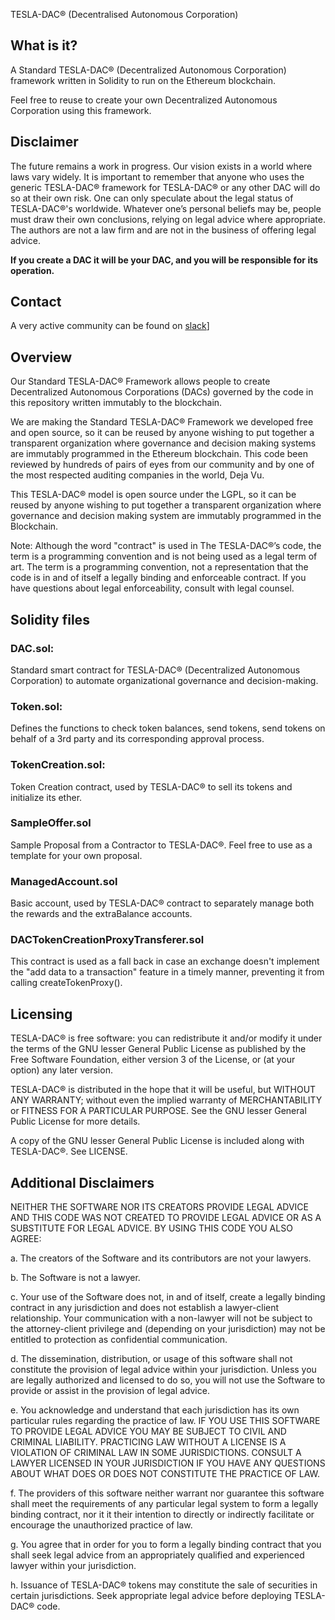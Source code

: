 TESLA-DAC® (Decentralised Autonomous Corporation)

## What is it?
A Standard TESLA-DAC® (Decentralized Autonomous Corporation) framework written in Solidity to run on the Ethereum blockchain. 

Feel free to reuse to create your own Decentralized Autonomous Corporation using this framework.


## Disclaimer

The future remains a work in progress. Our vision exists in a world where laws vary widely. It is important to remember that anyone who uses the generic TESLA-DAC® framework for TESLA-DAC® or any other DAC will do so at their own risk. One can only speculate about the legal status of TESLA-DAC®'s worldwide. Whatever one’s personal beliefs may be, people must draw their own conclusions, relying on legal advice where appropriate. The authors are not a law firm and are not in the business of offering legal advice.

**If you create a DAC it will be your DAC, and you will be responsible for its operation.**



## Contact
A very active community can be found on  [slack](http://Community.Globo-Bank.com/)]






## Overview

Our Standard TESLA-DAC® Framework allows people to create Decentralized Autonomous Corporations (DACs) governed by the code in this repository written immutably to the blockchain.

We are making the Standard TESLA-DAC® Framework we developed free and open source, so it can be reused by anyone wishing to put together a transparent organization where governance and decision making systems are immutably programmed in the Ethereum blockchain. This code been reviewed by hundreds of pairs of eyes from our community and by one of the most respected auditing companies in the world, Deja Vu.

This TESLA-DAC® model is open source under the LGPL, so it can be reused by anyone wishing to put together a transparent organization where governance and decision making system are immutably programmed in the Blockchain.

Note: Although the word "contract" is used in The TESLA-DAC®’s code, the term is a programming convention and is not being used as a legal term of art. The term is a programming convention, not a representation that the code is in and of itself a legally binding and enforceable contract. If you have questions about legal enforceability, consult with legal counsel.






## Solidity files

### DAC.sol:
Standard smart contract for TESLA-DAC® (Decentralized Autonomous Corporation) to automate organizational governance and decision-making.

### Token.sol: 
Defines the functions to check token balances, send tokens, send tokens on behalf of a 3rd party and its corresponding approval process.

### TokenCreation.sol: 
Token Creation contract, used by TESLA-DAC® to sell its tokens and initialize its ether.

### SampleOffer.sol
Sample Proposal from a Contractor to TESLA-DAC®. Feel free to use as a template for your own proposal.

### ManagedAccount.sol
Basic account, used by TESLA-DAC® contract to separately manage both the rewards and the extraBalance accounts. 

### DACTokenCreationProxyTransferer.sol
This contract is used as a fall back in case an exchange doesn't implement the "add data to a transaction" feature in a timely manner, preventing it from calling createTokenProxy().







## Licensing
TESLA-DAC® is free software: you can redistribute it and/or modify it under the terms of the GNU lesser General Public License as published by the Free Software Foundation, either version 3 of the License, or (at your option) any later version.

TESLA-DAC® is distributed in the hope that it will be useful,
but WITHOUT ANY WARRANTY; without even the implied warranty of MERCHANTABILITY or FITNESS FOR A PARTICULAR PURPOSE.  See the GNU lesser General Public License for more details.

A copy of the GNU lesser General Public License is included
along with TESLA-DAC®. See LICENSE.






## Additional Disclaimers

NEITHER THE SOFTWARE NOR ITS CREATORS PROVIDE LEGAL ADVICE AND THIS CODE WAS NOT CREATED TO PROVIDE LEGAL ADVICE OR AS A SUBSTITUTE FOR LEGAL ADVICE. BY USING THIS CODE YOU ALSO AGREE:

a. The creators of the Software and its contributors are not your lawyers.

b. The Software is not a lawyer.

c. Your use of the Software does not, in and of itself, create a legally binding contract in any jurisdiction and does not establish a lawyer-client relationship. Your communication with a non-lawyer will not be subject to the attorney-client privilege and (depending on your jurisdiction) may not be entitled to protection as confidential communication.

d. The dissemination, distribution, or usage of this software shall not constitute the provision of legal advice within your jurisdiction. Unless you are legally authorized and licensed to do so, you will not use the Software to provide or assist in the provision of legal advice.

e. You acknowledge and understand that each jurisdiction has its own particular rules regarding the practice of law. IF YOU USE THIS SOFTWARE TO PROVIDE LEGAL ADVICE YOU MAY BE SUBJECT TO CIVIL AND CRIMINAL LIABILITY. PRACTICING LAW WITHOUT A LICENSE IS A VIOLATION OF CRIMINAL LAW IN SOME JURISDICTIONS. CONSULT A LAWYER LICENSED IN YOUR JURISDICTION IF YOU HAVE ANY QUESTIONS ABOUT WHAT DOES OR DOES NOT CONSTITUTE THE PRACTICE OF LAW.

f. The providers of this software neither warrant nor guarantee this software shall meet the requirements of any particular legal system to form a legally binding contract, nor it it their intention to directly or indirectly facilitate or encourage the unauthorized practice of law.

g. You agree that in order for you to form a legally binding contract that you shall seek legal advice from an appropriately qualified and experienced lawyer within your jurisdiction.

h.  Issuance of TESLA-DAC® tokens may constitute the sale of securities in certain jurisdictions. Seek appropriate legal advice before deploying TESLA-DAC® code.



